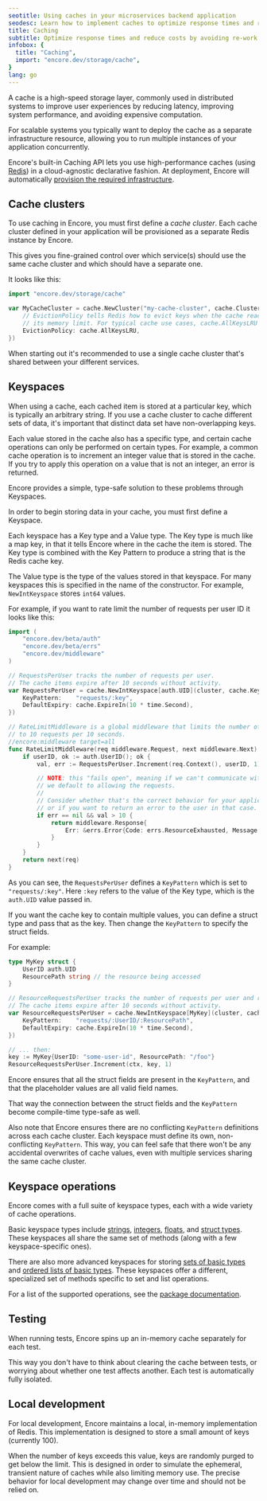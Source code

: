 ```yaml
---
seotitle: Using caches in your microservices backend application
seodesc: Learn how to implement caches to optimize response times and reduce cost in your microservices cloud backend.
title: Caching
subtitle: Optimize response times and reduce costs by avoiding re-work
infobox: {
  title: "Caching",
  import: "encore.dev/storage/cache",
}
lang: go
---
```


A cache is a high-speed storage layer, commonly used in distributed systems to improve user experiences
by reducing latency, improving system performance, and avoiding expensive computation.

For scalable systems you typically want to deploy the cache as a separate
infrastructure resource, allowing you to run multiple instances of your application concurrently.

Encore's built-in Caching API lets you use high-performance caches (using [Redis](https://redis.io/)) in a cloud-agnostic declarative fashion. At deployment, Encore will automatically [provision the required infrastructure](/docs/deploy/infra).

## Cache clusters

To use caching in Encore, you must first define a *cache cluster*.
Each cache cluster defined in your application will be provisioned as a separate Redis instance
by Encore.

This gives you fine-grained control over which service(s) should use the same cache cluster
and which should have a separate one.

It looks like this:

```go
import "encore.dev/storage/cache"

var MyCacheCluster = cache.NewCluster("my-cache-cluster", cache.ClusterConfig{
    // EvictionPolicy tells Redis how to evict keys when the cache reaches
    // its memory limit. For typical cache use cases, cache.AllKeysLRU is a good default.
    EvictionPolicy: cache.AllKeysLRU,
})
```

<Callout type="info">

When starting out it's recommended to use a single cache cluster
that's shared between your different services.

</Callout>

## Keyspaces

When using a cache, each cached item is stored at a particular key, which is typically an arbitrary string.
If you use a cache cluster to cache different sets of data, it's important that distinct data set have non-overlapping keys.

Each value stored in the cache also has a specific type, and certain cache operations can only be performed on certain types. For example, a common cache operation is to increment an integer value that is stored in the cache. If you try to apply this operation on a value that is not an integer, an error is returned.

Encore provides a simple, type-safe solution to these problems through Keyspaces.

In order to begin storing data in your cache, you must first define a Keyspace.

Each keyspace has a Key type and a Value type. The Key type is much like a map key, in that it tells Encore where in the cache
the item is stored. The Key type is combined with the Key Pattern to produce a string that is the Redis cache key.

The Value type is the type of the values stored in that keyspace. For many keyspaces this is specified in the name of the constructor.
For example, `NewIntKeyspace` stores `int64` values.

For example, if you want to rate limit the number of requests per user ID it looks like this:

```go
import (
    "encore.dev/beta/auth"
    "encore.dev/beta/errs"
    "encore.dev/middleware"
)

// RequestsPerUser tracks the number of requests per user.
// The cache items expire after 10 seconds without activity.
var RequestsPerUser = cache.NewIntKeyspace[auth.UID](cluster, cache.KeyspaceConfig{
	KeyPattern:    "requests/:key",
	DefaultExpiry: cache.ExpireIn(10 * time.Second),
})

// RateLimitMiddleware is a global middleware that limits the number of authenticated requests
// to 10 requests per 10 seconds.
//encore:middleware target=all
func RateLimitMiddleware(req middleware.Request, next middleware.Next) middleware.Response {
	if userID, ok := auth.UserID(); ok {
		val, err := RequestsPerUser.Increment(req.Context(), userID, 1)

		// NOTE: this "fails open", meaning if we can't communicate with the cache
		// we default to allowing the requests.
		//
		// Consider whether that's the correct behavior for your application,
		// or if you want to return an error to the user in that case.
		if err == nil && val > 10 {
			return middleware.Response{
				Err: &errs.Error{Code: errs.ResourceExhausted, Message: "rate limit exceeded"},
			}
		}
	}
	return next(req)
}
```

As you can see, the `RequestsPerUser` defines a `KeyPattern` which is set to `"requests/:key"`.
Here `:key` refers to the value of the Key type, which is the `auth.UID` value passed in.

If you want the cache key to contain multiple values, you can define a struct type
and pass that as the key. Then change the `KeyPattern` to specify the struct fields.

For example:

```go
type MyKey struct {
    UserID auth.UID
    ResourcePath string // the resource being accessed
}

// ResourceRequestsPerUser tracks the number of requests per user and resource.
// The cache items expire after 10 seconds without activity.
var ResourceRequestsPerUser = cache.NewIntKeyspace[MyKey](cluster, cache.KeyspaceConfig{
	KeyPattern:    "requests/:UserID/:ResourcePath",
	DefaultExpiry: cache.ExpireIn(10 * time.Second),
})

// ... then:
key := MyKey{UserID: "some-user-id", ResourcePath: "/foo"}
ResourceRequestsPerUser.Increment(ctx, key, 1)
```

<Callout type="info">

Encore ensures that all the struct fields are present in the `KeyPattern`,
and that the placeholder values are all valid field names.

That way the connection between the struct fields and the `KeyPattern`
become compile-time type-safe as well.

</Callout>

Also note that Encore ensures there are no conflicting `KeyPattern` definitions across each cache cluster.
Each keyspace must define its own, non-conflicting `KeyPattern`.
This way, you can feel safe that there won't be any accidental overwrites of cache values, even with multiple services sharing the same cache cluster.

## Keyspace operations

Encore comes with a full suite of keyspace types, each with a wide variety of cache operations.

Basic keyspace types include
[strings](https://pkg.go.dev/encore.dev/storage/cache#NewStringKeyspace),
[integers](https://pkg.go.dev/encore.dev/storage/cache#NewIntKeyspace),
[floats](https://pkg.go.dev/encore.dev/storage/cache#NewFloatKeyspace),
and [struct types](https://pkg.go.dev/encore.dev/storage/cache#NewStructKeyspace).
These keyspaces all share the same set of methods (along with a few keyspace-specific ones).

There are also more advanced keyspaces for storing [sets of basic types](https://pkg.go.dev/encore.dev/storage/cache#NewSetKeyspace)
and [ordered lists of basic types](https://pkg.go.dev/encore.dev/storage/cache#NewListKeyspace).
These keyspaces offer a different, specialized set of methods specific to set and list operations.

For a list of the supported operations, see the [package documentation](https://pkg.go.dev/encore.dev/storage/cache).

## Testing

When running tests, Encore spins up an in-memory cache separately for each test.

This way you don't have to think about clearing the cache between tests,
or worrying about whether one test affects another.
Each test is automatically fully isolated.

## Local development

For local development, Encore maintains a local, in-memory implementation of Redis.
This implementation is designed to store a small amount of keys (currently 100).

When the number of keys exceeds this value, keys are randomly purged to get below the limit.
This is designed in order to simulate the ephemeral, transient nature of caches while also
limiting memory use. The precise behavior for local development may change over time and should not be relied on.
